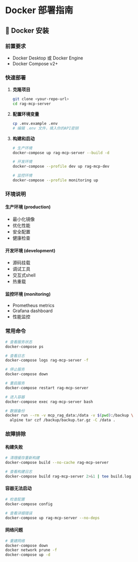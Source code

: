 # Docker 部署指南

## 🐳 Docker 安装

### 前置要求
- Docker Desktop 或 Docker Engine
- Docker Compose v2+

### 快速部署

1. **克隆项目**
   ```bash
   git clone <your-repo-url>
   cd rag-mcp-server
   ```

2. **配置环境变量**
   ```bash
   cp .env.example .env
   # 编辑 .env 文件，填入你的API密钥
   ```

3. **构建和启动**
   ```bash
   # 生产环境
   docker-compose up rag-mcp-server --build -d
   
   # 开发环境  
   docker-compose --profile dev up rag-mcp-dev
   
   # 监控环境
   docker-compose --profile monitoring up
   ```

### 环境说明

#### 生产环境 (production)
- 最小化镜像
- 优化性能
- 安全配置
- 健康检查

#### 开发环境 (development)
- 源码挂载
- 调试工具
- 交互式shell
- 热重载

#### 监控环境 (monitoring)
- Prometheus metrics
- Grafana dashboard
- 性能监控

### 常用命令

```bash
# 查看服务状态
docker-compose ps

# 查看日志
docker-compose logs rag-mcp-server -f

# 停止服务
docker-compose down

# 重启服务
docker-compose restart rag-mcp-server

# 进入容器
docker-compose exec rag-mcp-server bash

# 数据备份
docker run --rm -v mcp_rag_data:/data -v $(pwd):/backup \
  alpine tar czf /backup/backup.tar.gz -C /data .
```

### 故障排除

#### 构建失败
```bash
# 清理缓存重新构建
docker-compose build --no-cache rag-mcp-server

# 查看构建日志
docker-compose build rag-mcp-server 2>&1 | tee build.log
```

#### 容器无法启动
```bash
# 检查配置
docker-compose config

# 查看详细错误
docker-compose up rag-mcp-server --no-deps
```

#### 网络问题
```bash
# 重建网络
docker-compose down
docker network prune -f
docker-compose up -d
```